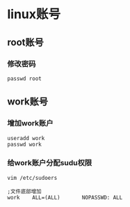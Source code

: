 # linux账号

## root账号

### 修改密码
```
passwd root
```

## work账号

### 增加work账户
```
useradd work
passwd work
```
### 给work账户分配sudu权限
```
vim /etc/sudoers

;文件底部增加
work    ALL=(ALL)       NOPASSWD: ALL
```
